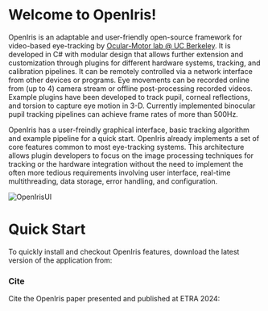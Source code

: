 # Welcome to OpenIris!

OpenIris is an adaptable and user-friendly open-source framework for video-based eye-tracking by [Ocular-Motor lab \@ UC Berkeley](https://omlab.berkeley.edu/). It is developed in C# with modular design that allows further extension and customization through plugins for different hardware systems, tracking, and calibration pipelines. It can be remotely controlled via a network interface from other devices or programs. Eye movements can be recorded online from (up to 4) camera stream or offline post-processing recorded videos. Example plugins have been developed to track pupil, corneal reflections, and torsion to capture eye motion in 3-D. Currently implemented binocular pupil tracking pipelines can achieve frame rates of more than 500Hz. 

OpenIris has a user-freindly graphical interface, basic tracking algorithm and example pipeline for a quick start. OpenIris already implements a set of core features common to most eye-tracking systems. This architecture allows plugin developers to focus on the image processing techniques for tracking or the hardware integration without the need to implement the often more tedious requirements involving user interface, real-time multithreading, data storage, error handling, and configuration.

![OpenIrisUI](https://github.com/ocular-motor-lab/OpenIris/assets/1356893/0164ac5c-dc84-4233-bcf2-1469568b6292)


# Quick Start
To quickly install and checkout OpenIris features, download the latest version of the application from:  

### Cite
Cite the OpenIris paper presented and published at ETRA 2024:


